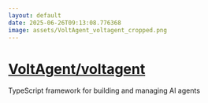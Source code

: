 ```yaml
---
layout: default
date: 2025-06-26T09:13:08.776368
image: assets/VoltAgent_voltagent_cropped.png
---
```


# [VoltAgent/voltagent](https://github.com/VoltAgent/voltagent)

TypeScript framework for building and managing AI agents
